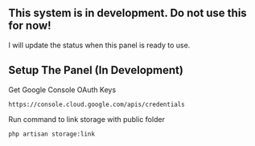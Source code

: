 ## This system is in development. Do not use this for now!  
I will update the status when this panel is ready to use.  

## Setup The Panel (In Development)  
Get Google Console OAuth Keys  
```
https://console.cloud.google.com/apis/credentials
```
Run command to link storage with public folder  
```
php artisan storage:link
```
